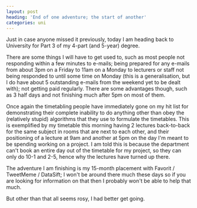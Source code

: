 ```yaml
---
layout: post
heading: 'End of one adventure; the start of another'
categories: uni
---
```


Just in case anyone missed it previously, today I am heading back to University for Part 3 of my 4-part (and 5-year) degree.

There are some things I will have to get used to, such as most people not responding within a few minutes to e-mails; being prepared for any e-mails from about 3pm on a Friday to 11am on a Monday to lecturers or staff not being responded to until some time on Monday (this is a generalisation, but I do have about 5 outstanding e-mails from the weekend yet to be dealt with); not getting paid regularly. There are some advantages though, such as 3 half days and not finishing much after 5pm on most of them.

Once again the timetabling people have immediately gone on my hit list for demonstrating their complete inability to do anything other than obey the (relatively stupid) algorithms that they use to formulate the timetables. This is exemplified by my timetable this morning having 2 lectures back-to-back for the same subject in rooms that are next to each other, and their positioning of a lecture at 9am and another at 5pm on the day I'm meant to be spending working on a project. I am told this is because the department can't book an entire day out of the timetable for my project, so they can only do 10-1 and 2-5, hence why the lectures have turned up there.

The adventure I am finishing is my 15-month placement with Favorit / TweetMeme / DataSift; I won't be around there much these days so if you are looking for information on that then I probably won't be able to help that much.

But other than that all seems rosy, I had better get going.